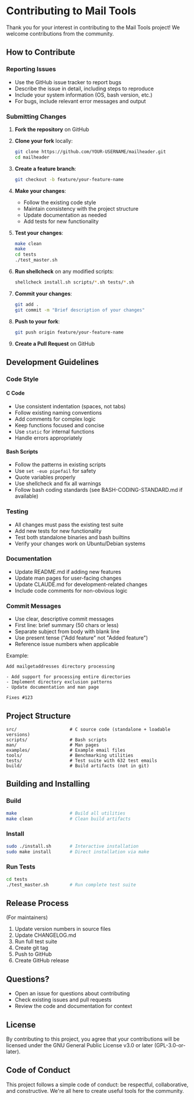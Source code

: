 # Contributing to Mail Tools

Thank you for your interest in contributing to the Mail Tools project! We welcome contributions from the community.

## How to Contribute

### Reporting Issues

- Use the GitHub issue tracker to report bugs
- Describe the issue in detail, including steps to reproduce
- Include your system information (OS, bash version, etc.)
- For bugs, include relevant error messages and output

### Submitting Changes

1. **Fork the repository** on GitHub
2. **Clone your fork** locally:
   ```bash
   git clone https://github.com/YOUR-USERNAME/mailheader.git
   cd mailheader
   ```

3. **Create a feature branch**:
   ```bash
   git checkout -b feature/your-feature-name
   ```

4. **Make your changes**:
   - Follow the existing code style
   - Maintain consistency with the project structure
   - Update documentation as needed
   - Add tests for new functionality

5. **Test your changes**:
   ```bash
   make clean
   make
   cd tests
   ./test_master.sh
   ```

6. **Run shellcheck** on any modified scripts:
   ```bash
   shellcheck install.sh scripts/*.sh tests/*.sh
   ```

7. **Commit your changes**:
   ```bash
   git add .
   git commit -m "Brief description of your changes"
   ```

8. **Push to your fork**:
   ```bash
   git push origin feature/your-feature-name
   ```

9. **Create a Pull Request** on GitHub

## Development Guidelines

### Code Style

#### C Code
- Use consistent indentation (spaces, not tabs)
- Follow existing naming conventions
- Add comments for complex logic
- Keep functions focused and concise
- Use `static` for internal functions
- Handle errors appropriately

#### Bash Scripts
- Follow the patterns in existing scripts
- Use `set -euo pipefail` for safety
- Quote variables properly
- Use shellcheck and fix all warnings
- Follow bash coding standards (see BASH-CODING-STANDARD.md if available)

### Testing

- All changes must pass the existing test suite
- Add new tests for new functionality
- Test both standalone binaries and bash builtins
- Verify your changes work on Ubuntu/Debian systems

### Documentation

- Update README.md if adding new features
- Update man pages for user-facing changes
- Update CLAUDE.md for development-related changes
- Include code comments for non-obvious logic

### Commit Messages

- Use clear, descriptive commit messages
- First line: brief summary (50 chars or less)
- Separate subject from body with blank line
- Use present tense ("Add feature" not "Added feature")
- Reference issue numbers when applicable

Example:
```
Add mailgetaddresses directory processing

- Add support for processing entire directories
- Implement directory exclusion patterns
- Update documentation and man page

Fixes #123
```

## Project Structure

```
src/                    # C source code (standalone + loadable versions)
scripts/                # Bash scripts
man/                    # Man pages
examples/               # Example email files
tools/                  # Benchmarking utilities
tests/                  # Test suite with 632 test emails
build/                  # Build artifacts (not in git)
```

## Building and Installing

### Build
```bash
make                    # Build all utilities
make clean              # Clean build artifacts
```

### Install
```bash
sudo ./install.sh       # Interactive installation
sudo make install       # Direct installation via make
```

### Run Tests
```bash
cd tests
./test_master.sh        # Run complete test suite
```

## Release Process

(For maintainers)

1. Update version numbers in source files
2. Update CHANGELOG.md
3. Run full test suite
4. Create git tag
5. Push to GitHub
6. Create GitHub release

## Questions?

- Open an issue for questions about contributing
- Check existing issues and pull requests
- Review the code and documentation for context

## License

By contributing to this project, you agree that your contributions will be licensed under the GNU General Public License v3.0 or later (GPL-3.0-or-later).

## Code of Conduct

This project follows a simple code of conduct: be respectful, collaborative, and constructive. We're all here to create useful tools for the community.
